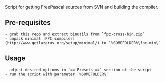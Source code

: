 Script for getting FreePascal sources from SVN and building the compiler.

Pre-requisites
--------------

	- grab this repo and extract binutils from `fpc-cross-bin.zip`
	- unpack minimal [FPC compiler](http://www.getlazarus.org/setup/minimal/) to `%SOMEFOLDER%\fpc-min\`

Usage
-----

	- adjust desired options in `== Presets ==` section of the script
	- run the script with parameter `%SOMEFOLDER%`